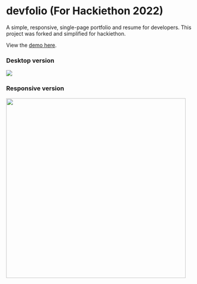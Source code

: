 # devfolio (For Hackiethon 2022)

A simple, responsive, single-page portfolio and resume for developers. This project was forked and simplified for
hackiethon.

View the [demo here](https://hackmelb.org/hackiethon-portfolio-template-1/).

### Desktop version

<img src="https://github.com/mmacneil/devfolio/blob/master/docs/devfolio-desktop.gif" />

### Responsive version

<img src="https://github.com/mmacneil/devfolio/blob/master/docs/devfolio-responsive.gif" height="485" />


